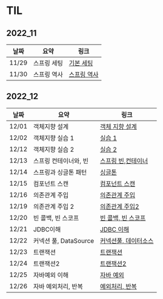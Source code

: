# TIL

## 2022_11

| 날짜  | 요약        | 링크                                 |
| ----- | ----------- | ------------------------------------ |
| 11/29 | 스프링 세팅 | [기본 세팅](2022_11/2022_11_29.md)   |
| 11/30 | 스프링 역사 | [스프링 역사](2022_11/2022_11_30.md) |

## 2022_12

| 날짜  | 요약                  | 링크                                        |
| ----- | --------------------- | ------------------------------------------- |
| 12/01 | 객체지향 설계         | [객체 지향 설계](2022_12/2022_12_01)        |
| 12/02 | 객체지향 실습 1       | [실습 1](2022_12/2022_12_02/core/)          |
| 12/12 | 객체지향 실습 2       | [실습 2](2022_12/2022_12_12/core/)          |
| 12/13 | 스프링 컨테이너와, 빈 | [스프링 빈,컨테이너](2022_12/2022_12_13/)   |
| 12/14 | 스프링과 싱글톤 패턴  | [싱글톤](2022_12/2022_12_14/)               |
| 12/15 | 컴포넌트 스캔         | [컴포넌트 스캔](2022_12/2022_12_15/)        |
| 12/16 | 의존관계 주입         | [의존관계 주입](2022_12/2022_12_16/)        |
| 12/19 | 의존관계 주입 2       | [의존관계 주입2](2022_12/2022_12_19/)       |
| 12/20 | 빈 콜백, 빈 스코프    | [빈 콜백, 빈 스코프](2022_12/2022_12_20/)   |
| 12/21 | JDBC이해              | [JDBC 이해](2022_12/2022_12_21/)            |
| 12/22 | 커넥션 풀, DataSource | [커넥션풀, 데이터소스](2022_12/2022_12_22/) |
| 12/23 | 트랜잭션              | [트랜잭션](2022_12/2022_12_23/)             |
| 12/24 | 트랜잭션2             | [트랜잭션2](2022_12/2022_12_24/)            |
| 12/25 | 자바예외 이해         | [자바 예외](2022_12/2022_12_25/)            |
| 12/26 | 자바 예외처리, 반복   | [예외처리, 반복](2022_12/2022_12_26/)       |
